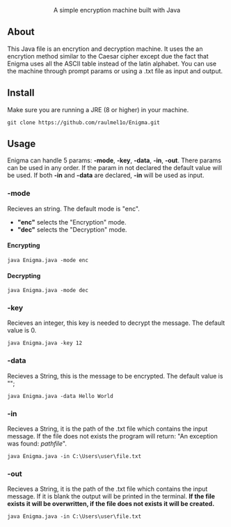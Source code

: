 <p align="center">
  
</p>
<p align="center">
  A simple encryption machine built with Java
 </p>
 
## About
This Java file is an encrytion and decryption machine. It uses the an encrytion method similar to the Caesar cipher except due the fact that Enigma uses all the ASCII table instead of the latin alphabet. You can use the machine through prompt params or using a .txt file as input and output.

## Install
Make sure you are running a JRE (8 or higher) in your machine.
```
git clone https://github.com/raulmel1o/Enigma.git
```

## Usage
Enigma can handle 5 params: **-mode**, **-key**, **-data**, **-in**, **-out**.
There params can be used in any order.
If the param in not declared the default value will be used.
If both **-in** and **-data** are declared, **-in** will be used as input.

### -mode
Recieves an string.
The default mode is "enc".

* **"enc"** selects the "Encryption" mode.
* **"dec"** selects the "Decryption" mode.

#### Encrypting
```
java Enigma.java -mode enc
```

#### Decrypting
```
java Enigma.java -mode dec
```

### -key
Recieves an integer, this key is needed to decrypt the message.
The default value is 0.

```
java Enigma.java -key 12
```

### -data
Recieves a String, this is the message to be encrypted.
The default value is "";

```
java Enigma.java -data Hello World
```

### -in
Recieves a String, it is the path of the .txt file which contains the input message.
If the file does not exists the program will return: "An exception was found: _pathfile_".

```
java Enigma.java -in C:\Users\user\file.txt
```

### -out
Recieves a String, it is the path of the .txt file which contains the input message.
If it is blank the output will be printed in the terminal.
**If the file exists it will be overwritten, if the file does not exists it will be created.**

```
java Enigma.java -in C:\Users\user\file.txt
```
